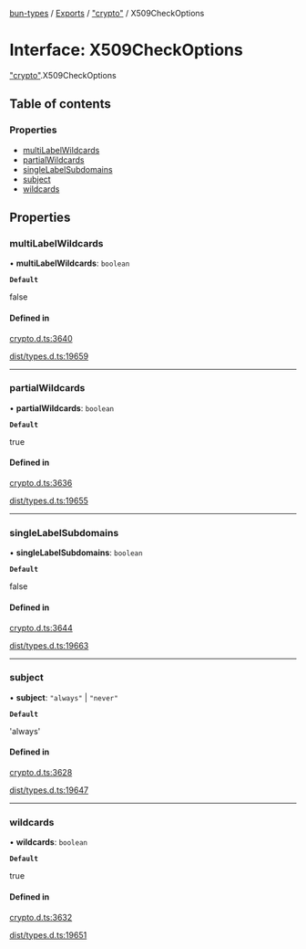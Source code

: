 [bun-types](https://github.com/oven-sh/bun-types/blob/master/api-docs/README.md) / [Exports](https://github.com/oven-sh/bun-types/blob/master/api-docs/modules.md) / ["crypto"](https://github.com/oven-sh/bun-types/blob/master/api-docs/modules/crypto_.md) / X509CheckOptions

# Interface: X509CheckOptions

["crypto"](https://github.com/oven-sh/bun-types/blob/master/api-docs/modules/crypto_.md).X509CheckOptions

## Table of contents

### Properties

- [multiLabelWildcards](https://github.com/oven-sh/bun-types/blob/master/api-docs/interfaces/crypto_.X509CheckOptions.md#multilabelwildcards)
- [partialWildcards](https://github.com/oven-sh/bun-types/blob/master/api-docs/interfaces/crypto_.X509CheckOptions.md#partialwildcards)
- [singleLabelSubdomains](https://github.com/oven-sh/bun-types/blob/master/api-docs/interfaces/crypto_.X509CheckOptions.md#singlelabelsubdomains)
- [subject](https://github.com/oven-sh/bun-types/blob/master/api-docs/interfaces/crypto_.X509CheckOptions.md#subject)
- [wildcards](https://github.com/oven-sh/bun-types/blob/master/api-docs/interfaces/crypto_.X509CheckOptions.md#wildcards)

## Properties

### multiLabelWildcards

• **multiLabelWildcards**: `boolean`

**`Default`**

false

#### Defined in

[crypto.d.ts:3640](https://github.com/valgaze/bun-types/blob/6f8dbf8/crypto.d.ts#L3640)

[dist/types.d.ts:19659](https://github.com/valgaze/bun-types/blob/6f8dbf8/dist/types.d.ts#L19659)

___

### partialWildcards

• **partialWildcards**: `boolean`

**`Default`**

true

#### Defined in

[crypto.d.ts:3636](https://github.com/valgaze/bun-types/blob/6f8dbf8/crypto.d.ts#L3636)

[dist/types.d.ts:19655](https://github.com/valgaze/bun-types/blob/6f8dbf8/dist/types.d.ts#L19655)

___

### singleLabelSubdomains

• **singleLabelSubdomains**: `boolean`

**`Default`**

false

#### Defined in

[crypto.d.ts:3644](https://github.com/valgaze/bun-types/blob/6f8dbf8/crypto.d.ts#L3644)

[dist/types.d.ts:19663](https://github.com/valgaze/bun-types/blob/6f8dbf8/dist/types.d.ts#L19663)

___

### subject

• **subject**: ``"always"`` \| ``"never"``

**`Default`**

'always'

#### Defined in

[crypto.d.ts:3628](https://github.com/valgaze/bun-types/blob/6f8dbf8/crypto.d.ts#L3628)

[dist/types.d.ts:19647](https://github.com/valgaze/bun-types/blob/6f8dbf8/dist/types.d.ts#L19647)

___

### wildcards

• **wildcards**: `boolean`

**`Default`**

true

#### Defined in

[crypto.d.ts:3632](https://github.com/valgaze/bun-types/blob/6f8dbf8/crypto.d.ts#L3632)

[dist/types.d.ts:19651](https://github.com/valgaze/bun-types/blob/6f8dbf8/dist/types.d.ts#L19651)
